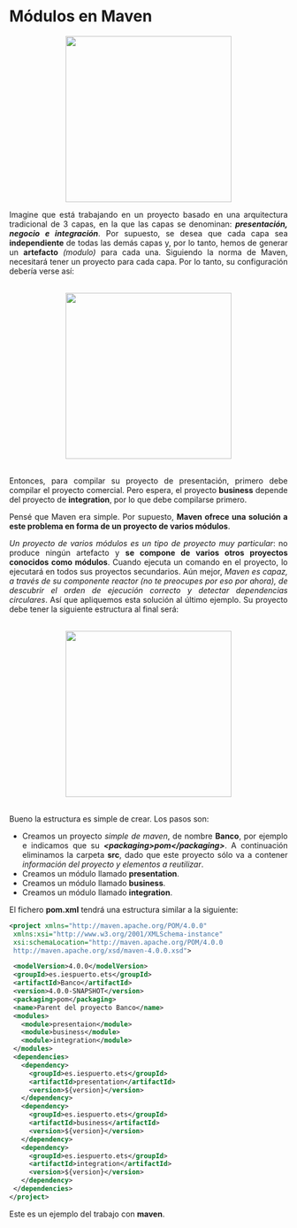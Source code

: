 # Módulos en Maven

<div align="justify">

<div align="center">
  <img src="https://javadesde0.com/wp-content/uploads/maven-project-structure.png" width="300px">
</div>

Imagine que está trabajando en un proyecto basado en una arquitectura tradicional de 3 capas, en la que las capas se denominan: ___presentación, negocio e integración___. Por supuesto, se desea que cada capa sea __independiente__ de todas las demás capas y, por lo tanto, hemos de generar un __artefacto__ _(modulo)_ para cada una. Siguiendo la norma de Maven, necesitará tener un proyecto para cada capa. Por lo tanto, su configuración debería verse así:

</br>
<div align="center">
  <img src="http://www.javavillage.in/img/maven/project-structure.png" width="300px">
</div>
</br>

Entonces, para compilar su proyecto de presentación, primero debe compilar el proyecto comercial. Pero espera, el proyecto __business__ depende del proyecto de __integration__, por lo que debe compilarse primero.

Pensé que Maven era simple. Por supuesto, __Maven ofrece una solución a este problema en forma de un proyecto de varios módulos__.

_Un proyecto de varios módulos es un tipo de proyecto muy particular_: no produce ningún artefacto y __se compone de varios otros proyectos conocidos como módulos__. Cuando ejecuta un comando en el proyecto, lo ejecutará en todos sus proyectos secundarios. Aún mejor, _Maven es capaz, a través de su componente reactor (no te preocupes por eso por ahora), de descubrir el orden de ejecución correcto y detectar dependencias circulares_. Así que apliquemos esta solución al último ejemplo. Su proyecto debe tener la siguiente estructura al final será:

</br>
<div align="center">
  <img src="http://www.javavillage.in/img/maven/multi-module-structure.png" width="300px">
</div>
</br>

 Bueno la estructura es simple de crear. Los pasos son:
 - Creamos un proyecto _simple de maven_, de nombre __Banco__, por ejemplo e indicamos que su ___\<packaging>pom\</packaging>___. A continuación eliminamos la carpeta __src__, dado que este proyecto sólo va a contener _información del proyecto y elementos a reutilizar_.
 - Creamos un módulo llamado __presentation__.
 - Creamos un módulo llamado __business__.
 - Creamos un módulo llamado __integration__.

 El fichero __pom.xml__ tendrá una estructura similar a la siguiente:

 ```xml
 <project xmlns="http://maven.apache.org/POM/4.0.0"
  xmlns:xsi="http://www.w3.org/2001/XMLSchema-instance"
  xsi:schemaLocation="http://maven.apache.org/POM/4.0.0
  http://maven.apache.org/xsd/maven-4.0.0.xsd">

  <modelVersion>4.0.0</modelVersion>
  <groupId>es.iespuerto.ets</groupId>
  <artifactId>Banco</artifactId>
  <version>4.0.0-SNAPSHOT</version>
  <packaging>pom</packaging>
  <name>Parent del proyecto Banco</name>
  <modules>
    <module>presentaion</module>
    <module>business</module>
    <module>integration</module>
  </modules>
  <dependencies>
    <dependency>
      <groupId>es.iespuerto.ets</groupId>
      <artifactId>presentation</artifactId>
      <version>${version}</version>
    </dependency>
    <dependency>
      <groupId>es.iespuerto.ets</groupId>
      <artifactId>business</artifactId>
      <version>${version}</version>
    </dependency>
    <dependency>
      <groupId>es.iespuerto.ets</groupId>
      <artifactId>integration</artifactId>
      <version>${version}</version>
    </dependency>
  </dependencies>
</project>
 ```

 Este es un ejemplo del trabajo con __maven__.
